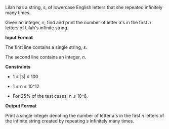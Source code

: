 Lilah has a string, *s*, of lowercase English letters that she repeated infinitely many times.

Given an integer, *n*, find and print the number of letter a's in the first *n* letters of Lilah's infinite string.

**Input Format**

The first line contains a single string, *s*. 

The second line contains an integer, *n*.

**Constraints**

* 1 ≤ |s| ≤ 100

* 1 ≤ n ≤ 10^12

* For 25% of the test cases, n ≤ 10^6.

**Output Format**

Print a single integer denoting the number of letter a's in the first *n* letters of the infinite string created by repeating *s* infinitely many times.
